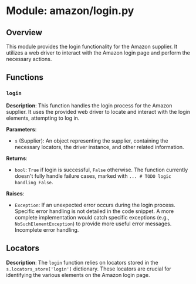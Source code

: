 # Module: amazon/login.py

## Overview

This module provides the login functionality for the Amazon supplier. It utilizes a web driver to interact with the Amazon login page and perform the necessary actions.

## Functions

### `login`

**Description**: This function handles the login process for the Amazon supplier.  It uses the provided web driver to locate and interact with the login elements, attempting to log in.

**Parameters**:

- `s` (Supplier): An object representing the supplier, containing the necessary locators, the driver instance, and other related information.

**Returns**:

- `bool`: `True` if login is successful, `False` otherwise.  The function currently doesn't fully handle failure cases, marked with `... # TODO logic handling False`.


**Raises**:

- `Exception`: If an unexpected error occurs during the login process.  Specific error handling is not detailed in the code snippet.  A more complete implementation would catch specific exceptions (e.g., `NoSuchElementException`) to provide more useful error messages.  Incomplete error handling.


## Locators

**Description**: The `login` function relies on locators stored in the `s.locators_store['login']` dictionary. These locators are crucial for identifying the various elements on the Amazon login page.



```